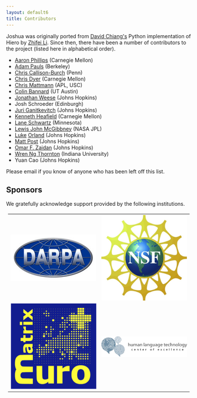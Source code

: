 ```yaml
---
layout: default6
title: Contributors
---
```


Joshua was originally ported from <a href="http://www.isi.edu/~chiang/">David Chiang's</a>
Python implementation of Hiero by <a href="http://www.cs.jhu.edu/~zfli/">Zhifei Li</a>.
Since then, there have been a number of contributors to the project (listed here in
alphabetical order).

- [Aaron Phillips](http://www.cs.cmu.edu/~aphillips/) (Carnegie Mellon)
- [Adam Pauls](http://www.eecs.berkeley.edu/~adpauls/) (Berkeley)
- [Chris Callison-Burch](http://cs.jhu.edu/~ccb/) (Penn)
- [Chris Dyer](http://www.cs.cmu.edu/~cdyer/) (Carnegie Mellon)
- [Chris Mattmann](http://sunset.usc.edu/~mattmann/) (APL, USC)
- [Colin Bannard](http://comp.ling.utexas.edu/~bannard/) (UT Austin)
- [Jonathan Weese](http://cs.jhu.edu/~jonny/) (Johns Hopkins)
- Josh Schroeder (Edinburgh)
- [Juri Ganitkevitch](http://cs.jhu.edu/~juri/) (Johns Hopkins)
- [Kenneth Heafield](http://kheafield.com/) (Carnegie Mellon)
- [Lane Schwartz](http://dowobeha.github.com) (Minnesota)
- [Lewis John McGibbney](https://github.com/lewismc) (NASA JPL)
- [Luke](https://plus.google.com/107547504293849335564) [Orland](https://github.com/lukeorland) (Johns Hopkins)
- [Matt Post](http://cs.jhu.edu/~post/) (Johns Hopkins)
- [Omar F. Zaidan](http://cs.jhu.edu/~ozaidan/) (Johns Hopkins)
- [Wren Ng Thornton](http://llama.freegeek.org/~wren/research.html) (Indiana University)
- Yuan Cao (Johns Hopkins)

Please email if you know of anyone who has been left off this list.

## Sponsors

We gratefully acknowledge support provided by the following institutions.

<table style="padding: 5px">
    <tr>
        <td><img src="images/sponsors/darpa-logo.jpg" width="240px" alt="DARPA"></td>
        <td><img src="images/sponsors/NSF-logo.jpg" width="240px" alt="NSF"></td>
    </tr>
    <tr>
        <td><img src="images/sponsors/euromatrix.png" width="240px" alt="EuroMatrix+"></td>
        <td><img src="images/sponsors/hltcoe-logo3.png" width="240px" alt="Johns Hopkins HLTCOE"></td>
    </tr>
 </table>
